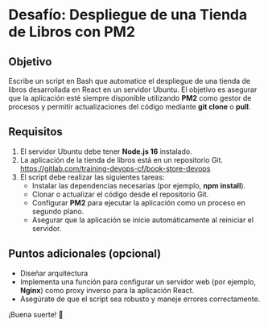 # Desafío: Despliegue de una Tienda de Libros con PM2

## Objetivo
Escribe un script en Bash que automatice el despliegue de una tienda de libros desarrollada en React en un servidor Ubuntu. El objetivo es asegurar que la aplicación esté siempre disponible utilizando **PM2** como gestor de procesos y permitir actualizaciones del código mediante **git clone** o **pull**.

## Requisitos
1. El servidor Ubuntu debe tener **Node.js 16** instalado.
2. La aplicación de la tienda de libros está en un repositorio Git.
https://gitlab.com/training-devops-cf/book-store-devops
3. El script debe realizar las siguientes tareas:
   - Instalar las dependencias necesarias (por ejemplo, **npm install**).
   - Clonar o actualizar el código desde el repositorio Git.
   - Configurar **PM2** para ejecutar la aplicación como un proceso en segundo plano.
   - Asegurar que la aplicación se inicie automáticamente al reiniciar el servidor.

## Puntos adicionales (opcional)
- Diseñar arquitectura
- Implementa una función para configurar un servidor web (por ejemplo, **Nginx**) como proxy inverso para la aplicación React.
- Asegúrate de que el script sea robusto y maneje errores correctamente.

¡Buena suerte! 🚀
